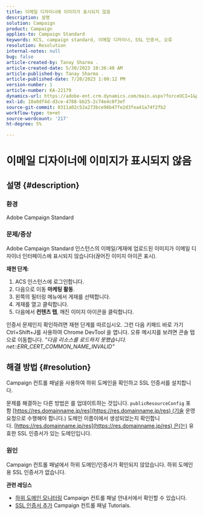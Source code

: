 ```yaml
---
title: 이메일 디자이너에 이미지가 표시되지 않음
description: 설명
solution: Campaign
product: Campaign
applies-to: Campaign Standard
keywords: KCS, campaign standard, 이메일 디자이너, SSL 인증서, 오류
resolution: Resolution
internal-notes: null
bug: false
article-created-by: Tanay Sharma .
article-created-date: 5/30/2023 10:36:40 AM
article-published-by: Tanay Sharma .
article-published-date: 7/20/2023 1:00:12 PM
version-number: 1
article-number: KA-22179
dynamics-url: https://adobe-ent.crm.dynamics.com/main.aspx?forceUCI=1&pagetype=entityrecord&etn=knowledgearticle&id=7b7b8cd8-d5fe-ed11-8f6e-6045bd006793
exl-id: 10a0df4d-d3ce-4788-bb25-2c74e4c0f3ef
source-git-commit: 0311a02c52a273bce96b47fe2d3fea41a74f2fb2
workflow-type: tm+mt
source-wordcount: '217'
ht-degree: 5%

---
```


# 이메일 디자이너에 이미지가 표시되지 않음

## 설명 {#description}


### 환경

Adobe Campaign Standard

### 문제/증상

Adobe Campaign Standard 인스턴스의 이메일/게재에 업로드된 이미지가 이메일 디자이너 인터페이스에 표시되지 않습니다(끊어진 이미지 아이콘 표시).

<b>재현 단계:</b>

1. ACS 인스턴스에 로그인합니다.
2. 다음으로 이동 <b>마케팅 활동</b>.
3. 왼쪽의 필터링 메뉴에서 게재를 선택합니다.
4. 게재를 열고 클릭합니다.
5. 다음에서 <b>컨텐츠 탭</b>,<b> </b>깨진 이미지 아이콘을 클릭합니다.


인증서 문제인지 확인하려면 재현 단계를 따르십시오. 그런 다음 키패드 바로 가기 Ctrl+Shift+J를 사용하여 Chrome DevTool 을 엽니다. 오류 메시지를 보려면 콘솔 탭으로 이동합니다. *&quot;다음 리소스를 로드하지 못했습니다. net::ERR_CERT_COMMON_NAME_INVALID&quot;*


## 해결 방법 {#resolution}


Campaign 컨트롤 패널을 사용하여 하위 도메인을 확인하고 SSL 인증서를 설치합니다.

문제를 해결하는 다른 방법은 를 업데이트하는 것입니다. `publicResourceConfig` 포함 [https://res.domainname.jp/res](https://res.domainname.jp/res) (기술 운영 요청으로 수행해야 합니다.) 도메인 이름이에서 생성되었는지 확인합니다. [https://res.domainname.jp/res](https://res.domainname.jp/res) 은(는) 유효한 SSL 인증서가 있는 도메인입니다.

### <b>원인</b>

Campaign 컨트롤 패널에서 하위 도메인/인증서가 확인되지 않았습니다. 하위 도메인용 SSL 인증서가 없습니다.

<b>관련 레딩스</b>

- [하위 도메인 모니터링](https://experienceleague.adobe.com/docs/control-panel/using/subdomains-and-certificates/monitoring-subdomains.html?lang=en) Campaign 컨트롤 패널 안내서에서 확인할 수 있습니다.
- [SSL 인증서 추가](https://experienceleague.adobe.com/docs/control-panel-learn/tutorials/subdomains-and-certificates/add-ssl-certificates.html?lang=en) Campaign 컨트롤 패널 Tutorials.
